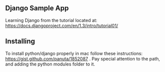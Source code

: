 Django Sample App
---

Learning Django from the tutorial located at: https://docs.djangoproject.com/en/1.3/intro/tutorial01/


Installing
---

To install python/django properly in mac follow these instructions: https://gist.github.com/panuta/1852087 .
Pay special attention to the path, and adding the python modules folder to it.
